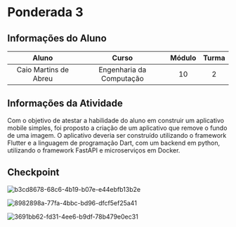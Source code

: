 # Ponderada 3

## Informações do Aluno  
Aluno | Curso | Módulo | Turma
:---: | :---: | :---: | :---:
Caio Martins de Abreu | Engenharia da Computação | 10 | 2

## Informações da Atividade
Com o objetivo de atestar a habilidade do aluno em construir um aplicativo mobile simples, foi proposto a criação de um aplicativo que remove o fundo de uma imagem. O aplicativo deveria ser construído utilizando o framework Flutter e a linguagem de programação Dart, com um backend em python, utilizando o framework FastAPI e microserviços em Docker.

## Checkpoint

![b3cd8678-68c6-4b19-b07e-e44ebfb13b2e](https://github.com/cmtabr/M10-ATIVIDADES-CAIO/assets/99201276/694c1f78-5680-4b2f-abfa-eda7c55cd9a2)

![8982898a-77fa-4bbc-bd96-dfcf5ef25a41](https://github.com/cmtabr/M10-ATIVIDADES-CAIO/assets/99201276/684b2865-2bfa-4a26-b194-f7aed5415780)

![3691bb62-fd31-4ee6-b9df-78b479e0ec31](https://github.com/cmtabr/M10-ATIVIDADES-CAIO/assets/99201276/fa36bf5d-2da7-4c44-9889-992d200a5edf)
